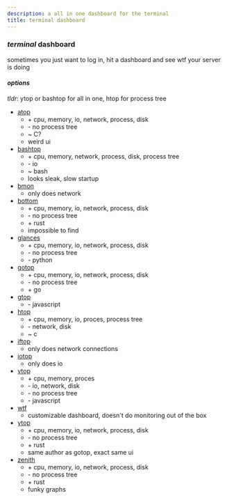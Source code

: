 ```yaml
---
description: a all in one dashboard for the terminal
title: terminal dashboard
---
```


### _terminal_ dashboard

sometimes you just want to log in, hit a dashboard and see wtf your server is doing

#### _options_

_tldr_: ytop or bashtop for all in one, htop for process tree

- [atop][atop]
  - \+ cpu, memory, io, network, process, disk
  - \- no process tree
  - ~ C?
  - weird ui
- [bashtop][bashtop]
  - \+ cpu, memory, network, process, disk, process tree
  - \- io
  - ~ bash
  - looks sleak, slow startup
- [bmon][bmon]
  - only does network
- [bottom][bottom]
  - \+ cpu, memory, io, network, process, disk
  - \- no process tree
  - \+ rust
  - impossible to find
- [glances][glances]
  - \+ cpu, memory, io, network, process, disk
  - \- no process tree
  - \- python
- [gotop][gotop]
  - \+ cpu, memory, io, network, process, disk
  - \- no process tree
  - \+ go
- [gtop][gtop]
  - \- javascript
- [htop][htop]
  - \+ cpu, memory, io, proces, process tree
  - \- network, disk
  - \~ c
- [iftop][iftop]
  - only does network connections
- [iotop][iotop]
  - only does io
- [vtop][vtop]
  - \+ cpu, memory, proces
  - \- io, network, disk
  - \- no process tree
  - \- javascript
- [wtf][wtf]
  - customizable dashboard, doesn't do monitoring out of the box
- [ytop][ytop]
  - \+ cpu, memory, io, network, process, disk
  - \- no process tree
  - \+ rust
  - same author as gotop, exact same ui
- [zenith][zenith]
  - \+ cpu, memory, io, network, process, disk
  - \- no process tree
  - \+ rust
  - funky graphs

[atop]: https://www.atoptool.nl/
[bashtop]: https://github.com/aristocratos/bashtop
[bmon]: https://github.com/tgraf/bmon
[bottom]: https://github.com/ClementTsang/bottom
[glances]: https://github.com/nicolargo/glances
[gotop]: https://github.com/xxxserxxx/gotop
[gtop]: https://github.com/aksakalli/gtop
[htop]: https://github.com/hishamhm/htop
[iftop]: http://www.ex-parrot.com/pdw/iftop/
[iotop]: https://github.com/analogue/iotop
[vtop]: https://github.com/MrRio/vtop
[wtf]: https://github.com/wtfutil/wtf
[ytop]: https://github.com/cjbassi/ytop
[zenith]: https://github.com/bvaisvil/zenith
